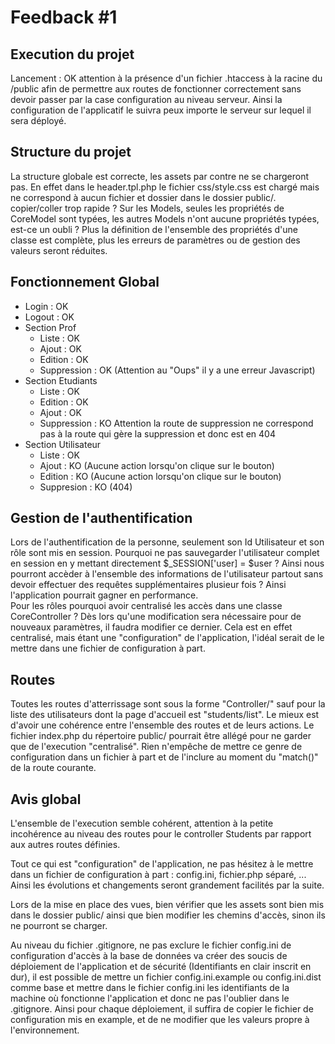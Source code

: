 # Feedback #1
## Execution du projet
  
 Lancement : OK attention à la présence d'un fichier .htaccess à la racine du /public afin de permettre aux routes de fonctionner correctement sans devoir passer par la case configuration au niveau serveur. Ainsi la configuration de l'applicatif le suivra peux importe le serveur sur lequel il sera déployé.
  
## Structure du projet
La structure globale est correcte, les assets par contre ne se chargeront pas. En effet dans le header.tpl.php le fichier css/style.css est chargé mais ne correspond à aucun fichier et dossier dans le dossier public/. copier/coller trop rapide ?
Sur les Models, seules les propriétés de CoreModel sont typées, les autres Models n'ont aucune propriétés typées, est-ce un oubli ? Plus la définition de l'ensemble des propriétés d'une classe est complète, plus les erreurs de paramètres ou de gestion des valeurs seront réduites. 

## Fonctionnement Global 
  
- Login : OK 
- Logout : OK
- Section Prof
	- Liste : OK 
    - Ajout : OK 
    - Edition : OK
    - Suppression : OK (Attention au "Oups" il y a une erreur Javascript)
- Section Etudiants
    - Liste : OK
    - Edition : OK
    - Ajout : OK
    - Suppression : KO Attention la route de suppression ne correspond pas à la route qui gère la suppression et donc est en 404
- Section Utilisateur
    - Liste : OK 
    - Ajout : KO (Aucune action lorsqu'on clique sur le bouton)
    - Edition : KO (Aucune action lorsqu'on clique sur le bouton)
    - Suppresion : KO  (404)

## Gestion de l'authentification
Lors de l'authentification de la personne, seulement son Id Utilisateur et son rôle sont mis en session. Pourquoi ne pas sauvegarder l'utilisateur complet en session en y mettant directement $_SESSION['user] = $user ? Ainsi nous pourront accèder à l'ensemble des informations de l'utilisateur partout sans devoir effectuer des requêtes supplémentaires plusieur fois ? Ainsi l'application pourrait gagner en performance.   
Pour les rôles pourquoi avoir centralisé les accès dans une classe CoreController ? Dès lors qu'une modification sera nécessaire pour de nouveaux paramètres, il faudra modifier ce dernier. Cela est en effet centralisé, mais étant une "configuration" de l'application, l'idéal serait de le mettre dans une fichier de configuration à part. 

## Routes
Toutes les routes d'atterrissage sont sous la forme "Controller/" sauf pour la liste des utilisateurs dont la page d'accueil est "students/list". Le mieux est d'avoir une cohérence entre l'ensemble des routes et de leurs actions.
Le fichier index.php du répertoire public/ pourrait être allégé pour ne garder que de l'execution "centralisé". Rien n'empêche de mettre ce genre de configuration dans un fichier à part et de l'inclure au moment du "match()" de la route courante. 

## Avis global
L'ensemble de l'execution semble cohérent, attention à la petite incohérence au niveau des routes pour le controller Students par rapport aux autres routes définies. 

Tout ce qui est "configuration" de l'application, ne pas hésitez à le mettre dans un fichier de configuration à part : config.ini, fichier.php séparé, ... Ainsi les évolutions et changements seront grandement facilités par la suite. 

Lors de la mise en place des vues, bien vérifier que les assets sont bien mis dans le dossier public/ ainsi que bien modifier les chemins d'accès, sinon ils ne pourront se charger.  

Au niveau du fichier .gitignore, ne pas exclure le fichier config.ini de configuration d'accès à la base de données va créer des soucis de déploiement de l'application et de sécurité (Identifiants en clair inscrit en dur), il est possible de mettre un fichier config.ini.example ou config.ini.dist comme base et mettre dans le fichier config.ini les identifiants de la machine où fonctionne l'application et donc ne pas l'oublier dans le .gitignore. Ainsi pour chaque déploiement, il suffira de copier le fichier de configuration mis en example, et de ne modifier que les valeurs propre à l'environnement.





